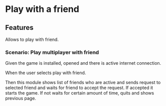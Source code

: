 # Play with a friend

## Features

Allows to play with friend.

### Scenario: Play multiplayer with friend

  Given the game is installed, opened and there is active
  internet connection.

  When the user selects play with friend.

  Then this module shows list of friends who are active and sends request
  to selected friend and waits for friend to accept the request. If accepted
  it starts the game. If not waits for certain amount of time, quits and shows
  previous page.

